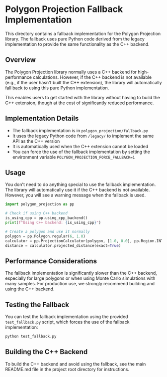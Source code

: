# Polygon Projection Fallback Implementation

This directory contains a fallback implementation for the Polygon Projection library. The fallback uses pure Python code derived from the legacy implementation to provide the same functionality as the C++ backend.

## Overview

The Polygon Projection library normally uses a C++ backend for high-performance calculations. However, if the C++ backend is not available (e.g., if the user hasn't built the C++ extension), the library will automatically fall back to using this pure Python implementation.

This enables users to get started with the library without having to build the C++ extension, though at the cost of significantly reduced performance.

## Implementation Details

- The fallback implementation is in `polygon_projection/fallback.py`
- It uses the legacy Python code from `/legacy/` to implement the same API as the C++ version
- It is automatically used when the C++ extension cannot be loaded
- You can force the use of the fallback implementation by setting the environment variable `POLYGON_PROJECTION_FORCE_FALLBACK=1`

## Usage

You don't need to do anything special to use the fallback implementation. The library will automatically use it if the C++ backend is not available. However, you will see a warning message when the fallback is used.

```python
import polygon_projection as pp

# Check if using C++ backend
is_using_cpp = pp.using_cpp_backend()
print(f"Using C++ backend: {is_using_cpp}")

# Create a polygon and use it normally
polygon = pp.Polygon.regular(6, 1.0)
calculator = pp.ProjectionCalculator(polygon, [1.0, 0.0], pp.Region.INTERIOR)
distance = calculator.projected_distance(exact=True)
```

## Performance Considerations

The fallback implementation is significantly slower than the C++ backend, especially for large polygons or when using Monte Carlo simulations with many samples. For production use, we strongly recommend building and using the C++ backend.

## Testing the Fallback

You can test the fallback implementation using the provided `test_fallback.py` script, which forces the use of the fallback implementation:

```bash
python test_fallback.py
```

## Building the C++ Backend

To build the C++ backend and avoid using the fallback, see the main README.md file in the project root directory for instructions.